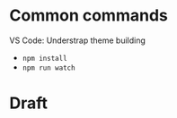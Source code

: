 # Common commands
VS Code: Understrap theme building
- `npm install`
- `npm run watch`
# Draft
```<iframe width="600" height="450" style="border:0" loading="lazy" allowfullscreen src="https://www.google.com/maps/embed/v1/place?q=place_id:ChIJ8b-5eXq9wEcRmevC_epgSrs&key=AIzaSyApX6kuZsXjGYNDxRKIELKivly8wwksqaM"></iframe>
```